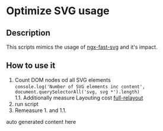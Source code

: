 # Optimize SVG usage

## Description

This scripts mimics the usage of [ngx-fast-svg](https://github.com/push-based/ngx-fast-svg) and it's impact.

## How to use it

1. Count DOM nodes od all SVG elements  
`console.log('Number of SVG elements inc content', document.querySelectorAll('svg, svg *').length)`  
1.1. Additionally measure Layouting cost [full-relayout](https://github.com/push-based/awesome-web-performance-snippets/tree/main/snippets/full-relayout) 
2. run script  
3. Remeasure 1. and 1.1.   

<!-- START-HOW_TO[bookmark,console-tab,sources-tab,chromium] -->
auto generated content here
<!-- END-HOW_TO -->
